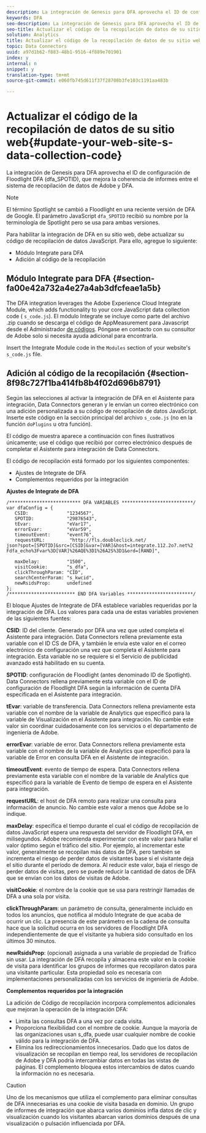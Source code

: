 ```yaml
---
description: La integración de Genesis para DFA aprovecha el ID de configuración de Floodlight DFA (dfa_SPOTID), que mejora la coherencia de informes entre el sistema de recopilación de datos de Adobe y DFA.
keywords: DFA
seo-description: La integración de Genesis para DFA aprovecha el ID de configuración de Floodlight DFA (dfa_SPOTID), que mejora la coherencia de informes entre el sistema de recopilación de datos de Adobe y DFA.
seo-title: Actualizar el código de la recopilación de datos de su sitio web
solution: Analytics
title: Actualizar el código de la recopilación de datos de su sitio web
topic: Data Connectors
uuid: a97d1b62-f883-48b1-9516-4f889e701901
index: y
internal: n
snippet: y
translation-type: tm+mt
source-git-commit: e060fb745d611f37f28708b3fe103c1191aa483b

---
```



# Actualizar el código de la recopilación de datos de su sitio web{#update-your-web-site-s-data-collection-code}

La integración de Genesis para DFA aprovecha el ID de configuración de Floodlight DFA (dfa_SPOTID), que mejora la coherencia de informes entre el sistema de recopilación de datos de Adobe y DFA.

>[!NOTE]
>
>El término Spotlight se cambió a Floodlight en una reciente versión de DFA de Google. El parámetro JavaScript `dfa_SPOTID` recibió su nombre por la terminología de Spotlight pero se usa para ambas versiones.

Para habilitar la integración de DFA en su sitio web, debe actualizar su código de recopilación de datos JavaScript. Para ello, agregue lo siguiente:

* Módulo Integrate para DFA
* Adición al código de la recopilación

## Módulo Integrate para DFA {#section-fa00e42a732a4e27a4ab3dfcfeae1a5b}

The DFA integration leverages the Adobe Experience Cloud Integrate Module, which adds functionality to your core JavaScript data collection code ( `s_code.js`). El módulo Integrate se incluye como parte del archivo .zip cuando se descarga el código de AppMeasurement para Javascript desde el Administrador [de códigos](https://marketing.adobe.com/resources/help/en_US/reference/code_manager_admin.html). Póngase en contacto con su consultor de Adobe solo si necesita ayuda adicional para encontrarla.

Insert the Integrate Module code in the `Modules` section of your website's `s_code.js` file.

## Adición al código de la recopilación {#section-8f98c727f1ba414fb8b4f02d696b8791}

Según las selecciones al activar la integración de DFA en el Asistente para integración, Data Connectors generan y le envían un correo electrónico con una adición personalizada a su código de recopilación de datos JavaScript. Inserte este código en la sección principal del archivo `s_code.js` (no en la función `doPlugins` u otra función).

El código de muestra aparece a continuación con fines ilustrativos únicamente; use el código que recibió por correo electrónico después de completar el Asistente para integración de Data Connectors.

El código de recopilación está formado por los siguientes componentes:

* Ajustes de Integrate de DFA
* Complementos requeridos por la integración

**Ajustes de Integrate de DFA**

```
/************************** DFA VARIABLES **************************/ 
var dfaConfig = { 
   CSID:              "1234567", 
   SPOTID:            "29876543", 
   tEvar:             "eVar17", 
   errorEvar:         "eVar59", 
   timeoutEvent:      "event76", 
   requestURL:         "http://fls.doubleclick.net/ 
json?spot=[SPOTID]&src=[CSID]&var=[VAR]&host=integrate.112.2o7.net%2 
Fdfa_echo%3Fvar%3D[VAR]%26AQE%3D1%26A2S%3D1&ord=[RAND]", 
 
   maxDelay:          "1500", 
   visitCookie:       "s_dfa", 
   clickThroughParam: "CID", 
   searchCenterParam: "s_kwcid", 
   newRsidsProp:      undefined 
}; 
/************************ END DFA Variables ************************/ 
```

El bloque Ajustes de Integrate de DFA establece variables requeridas por la integración de DFA. Los valores para cada una de estas variables provienen de las siguientes fuentes:

**CSID**: ID del cliente. Generado por DFA una vez que usted completa el Asistente para integración. Data Connectors rellena previamente esta variable con el ID CS de DFA, y también le envía este valor en el correo electrónico de configuración una vez que completa el Asistente para integración. Esta variable no se requiere si el Servicio de publicidad avanzado está habilitado en su cuenta.

**SPOTID**: configuración de Floodlight (antes denominado ID de Spotlight). Data Connectors rellena previamente esta variable con el ID de configuración de Floodlight DFA según la información de cuenta DFA especificada en el Asistente para integración.

**tEvar**: variable de transferencia. Data Connectors rellena previamente esta variable con el nombre de la variable de Analytics que especificó para la variable de Visualización en el Asistente para integración. No cambie este valor sin coordinar cuidadosamente con los servicios o el departamento de ingeniería de Adobe.

**errorEvar**: variable de error. Data Connectors rellena previamente esta variable con el nombre de la variable de Analytics que especificó para la variable de Error en consulta DFA en el Asistente de integración.

**timeoutEvent**: evento de tiempo de espera. Data Connectors rellena previamente esta variable con el nombre de la variable de Analytics que especificó para la variable de Evento de tiempo de espera en el Asistente para integración.

**requestURL**: el host de DFA remoto para realizar una consulta para información de anuncio. No cambie este valor a menos que Adobe se lo indique.

**maxDelay**: especifica el tiempo durante el cual el código de recopilación de datos JavaScript espera una respuesta del servidor de Floodlight DFA, en milisegundos. Adobe recomienda experimentar con este valor para hallar el valor óptimo según el tráfico del sitio. Por ejemplo, al incrementar este valor, generalmente se recopilan más datos de DFA, pero también se incrementa el riesgo de perder datos de visitantes base si el visitante deja el sitio durante el período de demora. Al reducir este valor, baja el riesgo de perder datos de visitas, pero se puede reducir la cantidad de datos de DFA que se envían con los datos de visitas de Adobe.

**visitCookie**: el nombre de la cookie que se usa para restringir llamadas de DFA a una sola por visita.

**clickThroughParam**: un parámetro de consulta, generalmente incluido en todos los anuncios, que notifica al módulo Integrate de que acaba de ocurrir un clic. La presencia de este parámetro en la cadena de consulta hace que la solicitud ocurra en los servidores de Floodlight DFA independientemente de que el visitante ya hubiera sido consultado en los últimos 30 minutos.

**newRsidsProp**: (opcional) asignada a una variable de propiedad de Tráfico sin usar. La integración de DFA recopila y almacena este valor en la cookie de visita para identificar los grupos de informes que recopilaron datos para una visitante particular. Esta propiedad solo es necesaria con implementaciones personalizadas con los servicios de ingeniería de Adobe.

**Complementos requeridos por la integración**

La adición de Código de recopilación incorpora complementos adicionales que mejoran la operación de la integración DFA:

* Limita las consultas DFA a una vez por cada visita.
* Proporciona flexibilidad con el nombre de cookie. Aunque la mayoría de las organizaciones usan s_dfa, puede usar cualquier nombre de cookie válido para la integración de DFA.
* Elimina los redireccionamientos innecesarios. Dado que los datos de visualización se recopilan en tiempo real, los servidores de recopilación de Adobe y DFA podría intercambiar datos en todas las vistas de páginas. El complemento bloquea estos intercambios de datos cuando la información no es necesaria.

>[!CAUTION]
>
>Uno de los mecanismos que utiliza el complemento para eliminar consultas de DFA innecesarias es una cookie de visita basada en dominio. Un grupo de informes de integración que abarca varios dominios infla datos de clic y visualización cuando los visitantes abarcan varios dominios después de una visualización o pulsación influenciada por DFA.

